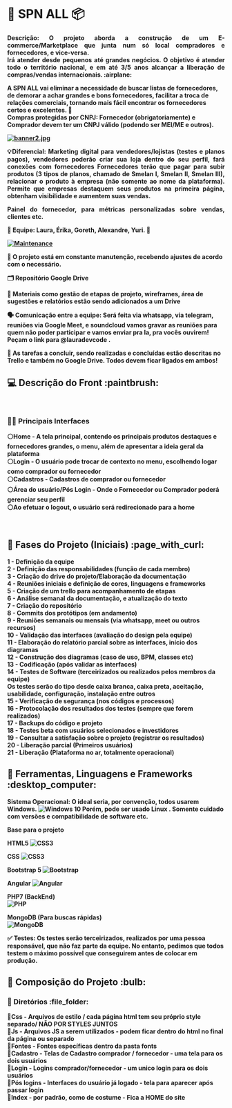 <strong><h1> 🛒 SPN ALL  :package: </h1>

 <p align="justify"> <strong>  Descrição: O projeto aborda a construção de um E-commerce/Marketplace que junta num só local compradores e fornecedores, e vice-versa. <br>
  Irá atender desde pequenos </strong>
<strong> até grandes negócios. O objetivo é atender todo o território nacional, e em até 3/5 anos alcançar a liberação de compras/vendas internacionais. :airplane: </p> </strong>

<strong> A SPN ALL vai eliminar a necessidade de buscar listas de fornecedores, de demorar a achar grandes e bons fornecedores, facilitar a troca de relações comerciais, 
tornando mais fácil encontrar os fornecedores certos e excelentes. :bow_and_arrow: </br>
Compras protegidas por CNPJ: Fornecedor (obrigatoriamente) e Comprador devem ter um CNPJ válido (podendo ser MEI/ME e outros). </strong>
<br>

[![banner2.jpg](https://i.postimg.cc/d37v0mtV/banner2.jpg)](https://postimg.cc/Mf8gPBQC)

<p align="justify">💡<strong>Diferencial: </strong> Marketing digital para vendedores/lojistas (testes e planos pagos), vendedores poderão criar sua loja dentro do seu perfil, fará conexões com fornecedores
Fornecedores terão que pagar para subir produtos (3 tipos de planos, chamado de Smelan I, Smelan II, Smelan III), 
relacionar o produto à empresa (não somente ao nome da plataforma). Permite que empresas destaquem seus produtos na primeira página, 
obtenham visibilidade e aumentem suas vendas. </strong>
<strong> <p align="justify"> Painel do fornecedor, para métricas personalizadas sobre vendas, clientes etc. </p>

<strong> 👥 Equipe:  Laura, Érika, Goreth, Alexandre, Yuri. 👥 </strong>

[![Maintenance](https://img.shields.io/badge/Maintained%3F-yes-green.svg)](https://GitHub.com/Naereen/StrapDown.js/graphs/commit-activity)

<strong>🔧 O projeto está em constante manutenção, recebendo ajustes de acordo com o necessário. </strong>

<strong>🗂 Repositório Google Drive </strong>

<strong>📍 Materiais como gestão de etapas de projeto, wireframes, área de sugestões e relatórios estão sendo adicionados a um Drive </strong>

<strong>🗣 Comunicação entre a equipe: Será feita via whatsapp, via telegram, reuniões via Google Meet, e soundcloud vamos gravar as reuniões para quem não poder participar
e vamos enviar pra la, pra vocês ouvirem! Peçam o link para @lauradevcode .

📍 As tarefas a concluir, sendo realizadas e concluídas estão descritas no Trello e também no Google Drive. Todos devem ficar ligados em ambos!
  
<h2> 💻 Descrição do Front :paintbrush:</h2>
<br>
<h3> 👨‍💻 Principais Interfaces </h3>

⚪Home - A tela principal, contendo os principais produtos destaques e fornecedores grandes, o menu, além de apresentar a ideia geral da plataforma </br>
⚪Login - O usuário pode trocar de contexto no menu, escolhendo logar como comprador ou fornecedor </br>
⚪Cadastros - Cadastros de comprador ou fornecedor </br>
⚪Área do usuário/Pós Login - Onde o Fornecedor ou Comprador poderá gerenciar seu perfil </br>
⚪Ao efetuar o logout, o usuário será redirecionado para a home </br>

</br>  
<h2> 🔎 Fases do Projeto (Iniciais) :page_with_curl:	 </h2> 

1 - Definição da equipe </br>
2 - Definição das responsabilidades (função de cada membro) </br>
3 - Criação do drive do projeto/Elaboração da documentação </br>
4 - Reuniões iniciais e definição de cores, linguagens e frameworks </br>
5 - Criação de um trello para acompanhamento de etapas </br>
6 - Análise semanal da documentação, e atualização do texto </br>
7 - Criação do repositório </br>
8 - Commits dos protótipos (em andamento) </br>
9 - Reuniões semanais ou mensais (via whatsapp, meet ou outros recursos) </br>
10 - Validação das interfaces (avaliação do design pela equipe) </br>
11 - Elaboração do relatório parcial sobre as interfaces, início dos diagramas </br>
12 - Construção dos diagramas (caso de uso, BPM, classes etc) </br>
13 - Codificação (após validar as interfaces) </br>
14 - Testes de Software (terceirizados ou realizados pelos membros da equipe) </br>
Os testes serão do tipo desde caixa branca, caixa preta, aceitação, usabilidade, configuração, instalação entre outros </br>
15 - Verificação de segurança (nos códigos e processos) </br>
16 - Protocolação dos resultados dos testes (sempre que forem realizados) </br>
17 - Backups do código e projeto </br>
18 - Testes beta com usuários selecionados e investidores </br>
19 - Consultar a satisfação sobre o projeto (registrar os resultados) </br>
20 - Liberação parcial (Primeiros usuários) </br>
21 - Liberação (Plataforma no ar, totalmente operacional) </br>

<h2>📌 Ferramentas, Linguagens e Frameworks :desktop_computer: </h2> 	

Sistema Operacional: O ideal seria, por convenção, todos usarem Windows. <img alt="Windows 10" src="https://img.shields.io/badge/Windows-0078D6?style=for-the-badge&logo=windows&logoColor=white" /> 
Porém, pode ser usado Linux . Somente cuidado com versões e compatibilidade de software etc.

<strong> Base para o projeto </strong>

HTML5
<img alt="CSS3" src="https://img.shields.io/badge/html5%20-%231572B6.svg?&style=for-the-badge&logo=html5&logoColor=white"/> <br>

CSS
<img alt="CSS3" src="https://img.shields.io/badge/css3%20-%231572B6.svg?&style=for-the-badge&logo=css3&logoColor=white"/> <br>

Bootstrap 5 
<img alt="Bootstrap" src="https://img.shields.io/badge/bootstrap%20-%23563D7C.svg?&style=for-the-badge&logo=bootstrap&logoColor=white"/> </br> 

Angular <img alt="Angular" src="https://img.shields.io/badge/angular%20-%23DD0031.svg?&style=for-the-badge&logo=angular&logoColor=white"/> </br>

PHP7 (BackEnd) <br>
<img alt="PHP" src="https://img.shields.io/badge/php-%23777BB4.svg?&style=for-the-badge&logo=php&logoColor=white"/> <br>

MongoDB (Para buscas rápidas) <br>
<img alt="MongoDB" src ="https://img.shields.io/badge/MongoDB-%234ea94b.svg?&style=for-the-badge&logo=mongodb&logoColor=white"/> <br>


✅ Testes: Os testes serão terceirizados, realizados por uma pessoa responsável, que não faz parte da equipe. No entanto, pedimos que todos testem 
o máximo possível que conseguirem antes de colocar em produção.
</br>

<h2>🔴 Composição do Projeto :bulb:	 </h2>
<h3>📌 Diretórios :file_folder:	 </h3>

📍Css - Arquivos de estilo / cada página html tem seu próprio style separado/ NÃO POR STYLES JUNTOS </br>
📍Js - Arquivos JS a serem utilizados - podem ficar dentro do html no final da página ou separado </br>
📍Fontes - Fontes específicas dentro da pasta <strong> fonts </strong> </br>
📍Cadastro - Telas de Cadastro comprador / fornecedor - uma tela para os dois usuários </br>
📍Login - Logins comprador/fornecedor - um unico login para os dois usuários </br>
📍Pós logins - Interfaces do usuário já logado - tela para aparecer após passar login</br>
📍Index - por padrão, como de costume - Fica a HOME do site </br>
